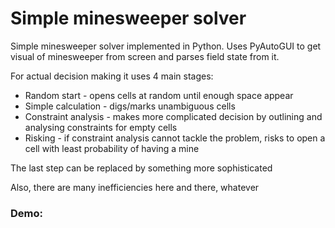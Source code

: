 # Simple minesweeper solver

Simple minesweeper solver implemented in Python. Uses PyAutoGUI to get visual of 
minesweeper from screen and parses field state from it.

For actual decision making it uses 4 main stages:

* Random start - opens cells at random until enough space appear
* Simple calculation - digs/marks unambiguous cells
* Constraint analysis - makes more complicated decision by outlining and analysing constraints 
for empty cells
* Risking - if constraint analysis cannot tackle the problem, risks to open a cell with
least probability of having a mine

The last step can be replaced by something more sophisticated

Also, there are many inefficiencies here and there, whatever

### Demo:





